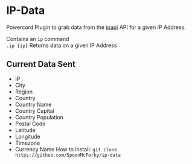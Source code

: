 # IP-Data
Powercord Plugin to grab data from the [ipapi](https://ipapi.co/) API for a given IP Address.  

Contains an ``ip`` command  
``.ip {ip}`` Returns data on a given IP Address
## Current Data Sent
- IP
- City
- Region
- Country
- Country Name
- Country Capital
- Country Population
- Postal Code
- Latitude
- Longitude
- Timezone
- Currency Name
How to install: ``git clone https://github.com/SpoonMcForky/ip-data``
